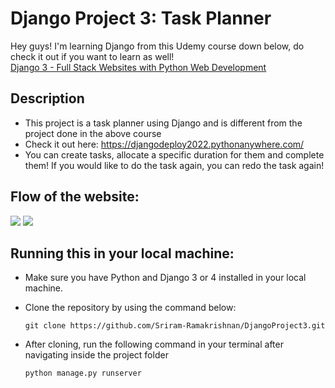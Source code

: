<h1> Django Project 3: Task Planner </h1>

Hey guys! I'm learning Django from this Udemy course down below, do check it out if you want to learn as well!<br>
[Django 3 - Full Stack Websites with Python Web Development](https://www.udemy.com/course/django-3-make-websites-with-python-tutorial-beginner-learn-bootstrap/)

## Description
* This project is a task planner using Django and is different from the project done in the above course
* Check it out here: https://djangodeploy2022.pythonanywhere.com/
* You can create tasks, allocate a specific duration for them and complete them! If you would like to do the task again, you can redo the task again!

## Flow of the website:
<img src="https://res.cloudinary.com/dpxlluhmw/image/upload/v1670588828/Flowchart-1_qmn2v8.png">
<img src="https://res.cloudinary.com/dpxlluhmw/image/upload/v1670588840/Flowchart-2_fh6ylg.png">

## Running this in your local machine:
* Make sure you have Python and Django 3 or 4 installed in your local machine.
* Clone the repository by using the command below:

     ```git clone https://github.com/Sriram-Ramakrishnan/DjangoProject3.git ```

* After cloning, run the following command in your terminal after navigating inside the project folder

     ```python manage.py runserver ```

